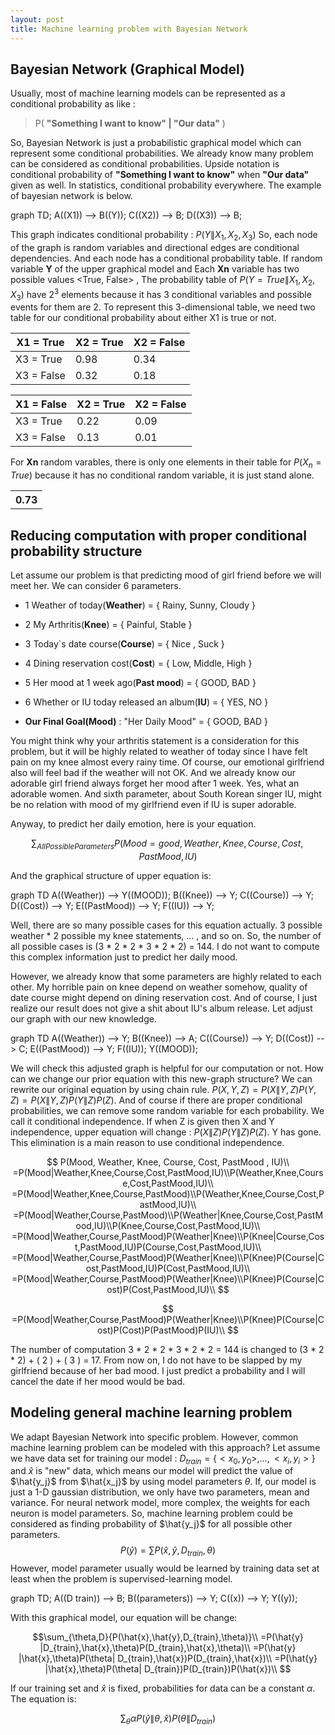 ```yaml
---
layout: post
title: Machine learning problem with Bayesian Network
---
```


## Bayesian Network (Graphical Model)

Usually, most of machine learning models can be represented as a conditional probability as like :
 > P( **"Something I want to know" \|  "Our data"** )

So, Bayesian Network is  just a probabilistic graphical model which can represent some conditional probabilities. We already know many problem can be considered as conditional probabilities. Upside notation is conditional probability of **"Something I want to know"** when **"Our data"** given as well. In statistics,  conditional probability everywhere. The example of bayesian network is below.

<div class="mermaid">
graph TD;
A((X1)) --> B((Y));
C((X2)) --> B;
D((X3)) --> B;
</div>

This graph indicates conditional probability : $P(Y\|X_1,X_2,X_3)$  So, each node of the graph is random variables and directional edges are conditional dependencies. And each node has a conditional probability table. If random variable **Y** of the upper graphical model and Each **Xn** variable has two possible values <True, False> , The probability table of $P(Y=True\|X_1, X_2, X_3)$ have $2^3$ elements because it has 3 conditional variables and possible events for them are 2. To represent this 3-dimensional table, we need two table for our conditional probability about either X1 is true or not.

| X1 = True  | X2 = True | X2 = False |
|------------|-----------|------------|
| X3 = True  | 0.98      | 0.34       |
| X3 = False | 0.32      | 0.18       |  

| X1 = False | X2 = True | X2 = False |
|------------|-----------|------------|
| X3 = True  | 0.22      | 0.09       |
| X3 = False | 0.13      | 0.01       |

For **Xn** random varables, there is only one elements in their table for $P(X_n=True)$  because it has no conditional random variable, it is just stand alone.

<table><tr><th>0.73</th></tr></table>


## Reducing computation with proper conditional probability structure

Let assume our problem is that predicting mood of girl friend before we will meet her. We can consider 6 parameters. 

- 1 Weather of today(**Weather**) = { Rainy, Sunny, Cloudy } 
- 2 My Arthritis(**Knee**) = { Painful, Stable }
- 3 Today`s date course(**Course**) = { Nice , Suck }
- 4 Dining reservation cost(**Cost**) = { Low, Middle, High }
- 5 Her mood at 1 week ago(**Past mood**) = { GOOD, BAD }
- 6 Whether or IU today released an album(**IU**) = { YES, NO }


- **Our Final Goal(Mood)** : "Her Daily Mood" = { GOOD, BAD }
 
You might think why your arthritis statement is a consideration for this problem, but it will be highly related to weather of today since I have felt pain on my knee almost every rainy time. Of course, our emotional girlfriend also will feel bad if the weather will not OK. And we already know our adorable girl friend always forget her mood after 1 week. Yes, what an adorable women. And sixth parameter, about South Korean singer IU, might be no relation with mood of my girlfriend even if IU is super adorable.

Anyway, to predict her daily emotion, here is your equation.

$$\sum_{All PossibleParameters}{P(Mood = good, Weather, Knee, Course, Cost, PastMood, IU)}$$

And the graphical structure of upper equation is:

<div class="mermaid">
graph TD
A((Weather)) --> Y((MOOD));
B((Knee)) --> Y;
C((Course)) --> Y;
D((Cost)) --> Y;
E((PastMood)) --> Y;
F((IU)) --> Y;
</div>

Well, there are so many possible cases for this equation actually. 3 possible weather * 2 possible my knee statements, ... , and so on. So, the number of all possible cases is (3 * 2 * 2 * 3 * 2 * 2) = 144. I do not want to compute this complex information just to predict her daily mood.

However, we already know that some parameters are highly related to each other. My horrible pain on knee depend on weather somehow, quality of date course might depend on dining reservation cost. And of course, I just realize our result does not give a shit about  IU's album release. Let adjust our graph with our new knowledge.

<div class="mermaid">
graph TD
A((Weather)) --> Y;
B((Knee)) --> A;
C((Course)) --> Y;
D((Cost)) --> C;
E((PastMood)) --> Y;
F((IU));
Y((MOOD));
</div>

We will check this adjusted graph is helpful for our computation or not. How can we change our prior equation with this new-graph structure? We can rewrite our original equation by using chain rule. $P(X,Y,Z)=P(X\|Y,Z)P(Y,Z)=P(X\|Y,Z)P(Y\|Z)P(Z)$. And of course if there are proper conditional probabilities, we can remove some random variable for each probability. We call it conditional independence. If when Z is given then X and Y independence, upper equation will change : $P(X\|Z)P(Y\|Z)P(Z)$. Y has gone. This elimination is a main reason to use conditional independence.

$$
P(Mood, Weather, Knee, Course, Cost, PastMood , IU)\\
=P(Mood|Weather,Knee,Course,Cost,PastMood,IU)\\P(Weather,Knee,Course,Cost,PastMood,IU)\\
=P(Mood|Weather,Knee,Course,PastMood)\\P(Weather,Knee,Course,Cost,PastMood,IU)\\
=P(Mood|Weather,Course,PastMood)\\P(Weather|Knee,Course,Cost,PastMood,IU)\\P(Knee,Course,Cost,PastMood,IU)\\
=P(Mood|Weather,Course,PastMood)P(Weather|Knee)\\P(Knee|Course,Cost,PastMood,IU)P(Course,Cost,PastMood,IU)\\
=P(Mood|Weather,Course,PastMood)P(Weather|Knee)\\P(Knee)P(Course|Cost,PastMood,IU)P(Cost,PastMood,IU)\\
=P(Mood|Weather,Course,PastMood)P(Weather|Knee)\\P(Knee)P(Course|Cost)P(Cost,PastMood,IU)\\
$$

$$
=P(Mood|Weather,Course,PastMood)P(Weather|Knee)\\P(Knee)P(Course|Cost)P(Cost)P(PastMood)P(IU)\\
$$

The number of computation 3 * 2 * 2 * 3 * 2 * 2 = 144 is changed to (3 * 2 * 2) + ( 2 ) + ( 3 ) = 17. From now on, I do not have to be slapped by my girlfriend because of her bad mood. I just predict a probability and I will cancel the date if her mood would be bad.

## Modeling general machine learning problem

We adapt Bayesian Network into specific problem. However, common machine learning problem can be modeled with this approach? Let assume we have data set for training our model : $D_{train}=\{<x_0,y_0>,...,<x_i, y_i>\}$ and $\hat{x}$ is "new" data, which means our model will predict the value of $\hat{y_j}$ from $\hat{x_j}$  by using model parameters $\theta$. If, our model is just a 1-D gaussian distribution, we only have two parameters, mean and variance. For neural network model, more complex, the weights for each neuron is model parameters.  So, machine learning problem could be considered as finding probability of $\hat{y_j}$ for all possible other parameters.
$$P(\hat{y}) =\sum{P(\hat{x},\hat{y},D_{train},\theta)}$$
However, model parameter usually would be learned by training data set at least when the problem is supervised-learning model. 

<div class="mermaid">
graph TD;
A((D train)) --> B; 
B((parameters)) --> Y;
C((x)) --> Y;
Y((y));
</div>

With this graphical model, our equation will be change:

$$\sum_{\theta,D}{P(\hat{x},\hat{y},D_{train},\theta)}\\
=P(\hat{y} |D_{train},\hat{x},\theta)P(D_{train},\hat{x},\theta)\\
=P(\hat{y} |\hat{x},\theta)P(\theta| D_{train},\hat{x})P(D_{train},\hat{x})\\
=P(\hat{y} |\hat{x},\theta)P(\theta| D_{train})P(D_{train})P(\hat{x})\\
$$

If our training set and $\hat{x}$ is fixed, probabilities for data can be a constant $\alpha$. The equation is:

$$\sum_{\theta}\alpha P(\hat{y} \|\theta, \hat{x})P(\theta\|D_{train})$$
